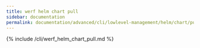```yaml
---
title: werf helm chart pull
sidebar: documentation
permalink: documentation/advanced/cli/lowlevel-management/helm/chart/pull.html
---
```


{% include /cli/werf_helm_chart_pull.md %}
